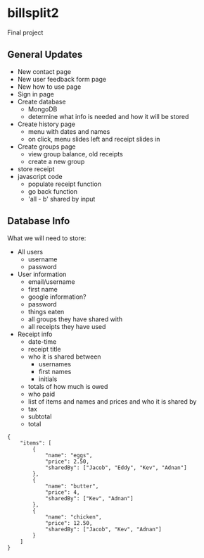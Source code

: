 # billsplit2
Final project
## General Updates
- New contact page
- New user feedback form page
- New how to use page
- Sign in page
- Create database
  - MongoDB
  - determine what info is needed and how it will be stored
- Create history page
  - menu with dates and names
  - on click, menu slides left and receipt slides in
- Create groups page
  - view group balance, old receipts
  - create a new group
- store receipt
- javascript code
  - populate receipt function
  - go back function
  - 'all - b' shared by input

## Database Info
What we will need to store:
- All users
  - username
  - password
- User information
  - email/username
  - first name
  - google information?
  - password
  - things eaten
  - all groups they have shared with
  - all receipts they have used
- Receipt info
  - date-time
  - receipt title
  - who it is shared between
    - usernames
    - first names
    - initials
  - totals of how much is owed
  - who paid
  - list of items and names and prices and who it is shared by
  - tax
  - subtotal
  - total
 
```
{
	"items": [
	  	{
			"name": "eggs",
			"price": 2.50,
			"sharedBy": ["Jacob", "Eddy", "Kev", "Adnan"]
		},
		{
			"name": "butter",
			"price": 4,
			"sharedBy": ["Kev", "Adnan"]
		},
		{
			"name": "chicken",
			"price": 12.50,
			"sharedBy": ["Jacob", "Kev", "Adnan"]
		}
	]
}
```

